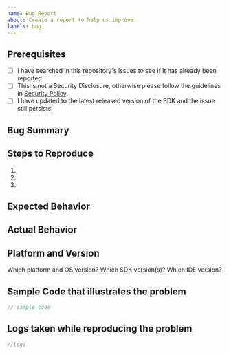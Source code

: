 ```yaml
---
name: Bug Report 
about: Create a report to help us improve
labels: bug
---
```

## Prerequisites
<!--- Go through the items below before logging an issue -->
- [ ] I have searched in this repository's issues to see if it has already been reported.
- [ ] This is not a Security Disclosure, otherwise please follow the guidelines in [Security Policy](https://github.com/adobe/aepsdk-edge-android/security/policy).
- [ ] I have updated to the latest released version of the SDK and the issue still persists.

## Bug Summary 

<!---Please provide a summary of the bug you are reporting-->


## Steps to Reproduce

1.
2.
3.

## Expected Behavior

<!---What is the expected behavior?-->

## Actual Behavior

<!---What is the Actual behavior you see?-->

## Platform and Version

Which platform and OS version?
Which SDK version(s)?
Which IDE version?

## Sample Code that illustrates the problem
<!---Please provide sample code below or provide a link with the sample code to help us investigate the bug-->

```java
// sample code

```
## Logs taken while reproducing the problem
<!---Please provide Trace Console Log below or provide a link with the log to help us look into the issue-->

```java
//logs

```
